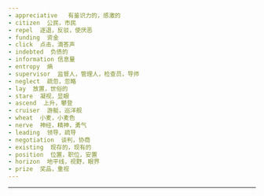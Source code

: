 ```yaml
---
- appreciative   有鉴识力的，感激的
- citizen  公民，市民
- repel  逐退，反驳，使厌恶
- funding  资金
- click  点击，滴答声
- indebted  负债的
- information 信息量
- entropy  熵
- supervisor  监督人，管理人，检查员，导师
- neglect  疏忽，忽略
- lay  放置，世俗的
- stare  凝视，显眼
- ascend  上升，攀登
- cruiser  游艇，巡洋舰
- wheat  小麦，小麦色
- nerve  神经，精神，勇气
- leading  领导，疏导
- negotiation  谈判，协商
- existing  现存的，现有的
- position  位置，职位，安置
- horizon  地平线，视野，眼界
- prize  奖品，重视
---
```


---
